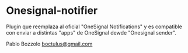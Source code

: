 # Onesignal-notifier

Plugin que reemplaza al oficial "OneSignal Notifications" y es compatible con enviar a distintas "apps" de OneSignal dewde "Onesignal sender".

Pablo Bozzolo
boctulus@gmail.com

